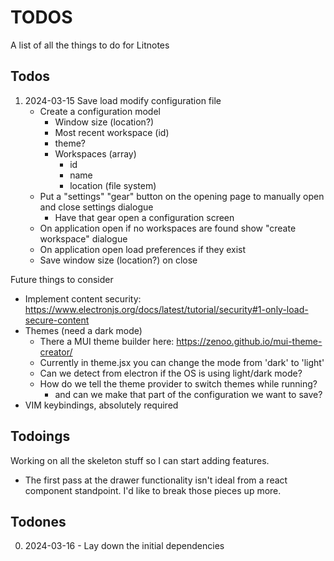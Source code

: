 # TODOS

A list of all the things to do for Litnotes

## Todos

1) 2024-03-15 Save load modify configuration file
    - Create a configuration model
        - Window size (location?)
        - Most recent workspace (id)
        - theme?
        - Workspaces (array)
            - id
            - name
            - location (file system)
    - Put a "settings" "gear" button on the opening page to manually open and close settings dialogue
        - Have that gear open a configuration screen
    - On application open if no workspaces are found show "create workspace" dialogue
    - On application open load preferences if they exist
    - Save window size (location?) on close

Future things to consider
- Implement content security: https://www.electronjs.org/docs/latest/tutorial/security#1-only-load-secure-content
- Themes (need a dark mode)
    - There a MUI theme builder here: https://zenoo.github.io/mui-theme-creator/
    - Currently in theme.jsx you can change the mode from 'dark' to 'light'
    - Can we detect from electron if the OS is using light/dark mode?
    - How do we tell the theme provider to switch themes while running?
        - and can we make that part of the configuration we want to save?
- VIM keybindings, absolutely required

## Todoings

Working on all the skeleton stuff so I can start adding features.
- The first pass at the drawer functionality isn't ideal from a react component standpoint. I'd like to break those pieces up more.

## Todones

0) 2024-03-16 - Lay down the initial dependencies
